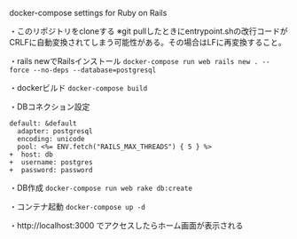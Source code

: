 docker-compose settings for Ruby on Rails

・このリポジトリをcloneする
※git pullしたときにentrypoint.shの改行コードがCRLFに自動変換されてしまう可能性がある。その場合はLFに再変換すること。


・rails newでRailsインストール
`docker-compose run web rails new . --force --no-deps --database=postgresql`

・dockerビルド
`docker-compose build`

・DBコネクション設定

```
default: &default
  adapter: postgresql
  encoding: unicode
  pool: <%= ENV.fetch("RAILS_MAX_THREADS") { 5 } %>
+  host: db
+  username: postgres
+  password: password
```

・DB作成
`docker-compose run web rake db:create`

・コンテナ起動
`docker-compose up -d`

・http://localhost:3000 でアクセスしたらホーム画面が表示される


